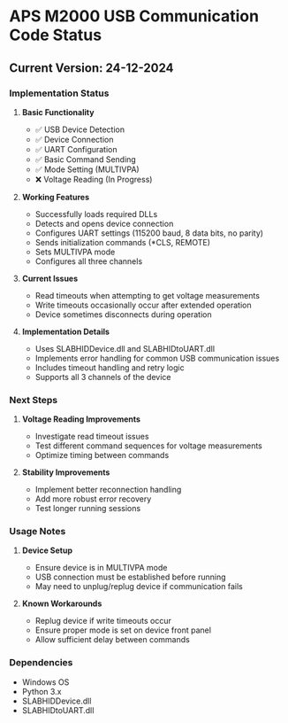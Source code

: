 # APS M2000 USB Communication Code Status

## Current Version: 24-12-2024

### Implementation Status

1. **Basic Functionality**
   - ✅ USB Device Detection
   - ✅ Device Connection
   - ✅ UART Configuration
   - ✅ Basic Command Sending
   - ✅ Mode Setting (MULTIVPA)
   - ❌ Voltage Reading (In Progress)

2. **Working Features**
   - Successfully loads required DLLs
   - Detects and opens device connection
   - Configures UART settings (115200 baud, 8 data bits, no parity)
   - Sends initialization commands (*CLS, REMOTE)
   - Sets MULTIVPA mode
   - Configures all three channels

3. **Current Issues**
   - Read timeouts when attempting to get voltage measurements
   - Write timeouts occasionally occur after extended operation
   - Device sometimes disconnects during operation

4. **Implementation Details**
   - Uses SLABHIDDevice.dll and SLABHIDtoUART.dll
   - Implements error handling for common USB communication issues
   - Includes timeout handling and retry logic
   - Supports all 3 channels of the device

### Next Steps

1. **Voltage Reading Improvements**
   - Investigate read timeout issues
   - Test different command sequences for voltage measurements
   - Optimize timing between commands

2. **Stability Improvements**
   - Implement better reconnection handling
   - Add more robust error recovery
   - Test longer running sessions

### Usage Notes

1. **Device Setup**
   - Ensure device is in MULTIVPA mode
   - USB connection must be established before running
   - May need to unplug/replug device if communication fails

2. **Known Workarounds**
   - Replug device if write timeouts occur
   - Ensure proper mode is set on device front panel
   - Allow sufficient delay between commands

### Dependencies
- Windows OS
- Python 3.x
- SLABHIDDevice.dll
- SLABHIDtoUART.dll